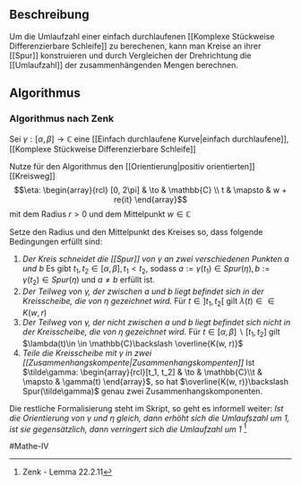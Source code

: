 ## Beschreibung
Um die Umlaufzahl einer einfach durchlaufenen [[Komplexe Stückweise Differenzierbare Schleife]] zu berechenen, kann man Kreise an ihrer [[Spur]] konstruieren und durch Vergleichen der Drehrichtung die [[Umlaufzahl]] der zusammenhängenden Mengen berechnen.

## Algorithmus
### Algorithmus nach Zenk
Sei $\gamma: [\alpha, \beta] \to \mathbb{C}$ eine [[Einfach durchlaufene Kurve|einfach durchlaufene]], [[Komplexe Stückweise Differenzierbare Schleife]] 

Nutze für den Algorithmus den [[Orientierung|positiv orientierten]] [[Kreisweg]]
$$\eta: \begin{array}{rcl} [0, 2\pi] & \to & \mathbb{C} \\ t & \mapsto & w + re{it} \end{array}$$
mit dem Radius $r>0$ und dem Mittelpunkt $w \in \mathbb{C}$

Setze den Radius und den Mittelpunkt des Kreises so, dass folgende Bedingungen erfüllt sind:
1. *Der Kreis schneidet die [[Spur]] von $\gamma$ an zwei verschiedenen Punkten $a$ und $b$*
Es gibt $t_1, t_2 \in [\alpha, \beta], t_1<t_2$, sodass $a:=\gamma(t_1)\in Spur(\eta), b:=\gamma(t_2)\in Spur(\eta)$ und $a\neq b$ erfüllt ist.  
2. *Der Teilweg von $\gamma$, der zwischen $a$ und $b$ liegt befindet sich in der Kreisscheibe, die von $\eta$ gezeichnet wird.*
Für $t \in ]t_1, t_2[$ gilt $\lambda(t)\in \in K(w, r)$
3. *Der Teilweg von $\gamma$, der nicht zwischen $a$ und $b$ liegt befindet sich nicht in der Kreisscheibe, die von $\eta$ gezeichnet wird.*
Für $t \in [\alpha, \beta]\backslash[t_1, t_2]$ gilt $\lambda(t)\in \in \mathbb{C}\backslash \overline{K(w, r)}$
4. *Teile die Kreisscheibe mit $\gamma$ in zwei [[Zusammenhangskompente|Zusammenhangskompenten]]*
Ist $\tilde\gamma: \begin{array}{rcl}[t_1, t_2] & \to & \mathbb{C}\\t & \mapsto & \gamma(t) \end{array}$, so hat $\overline{K(w, r)}\backslash Spur(\tilde\gamma)$ genau zwei Zusammenhangskomponenten.

Die restliche Formalisierung steht im Skript, so geht es informell weiter:
*Ist die Orientierung von $\gamma$ und $\eta$ gleich, dann erhöht sich die Umlaufszahl um 1, ist sie gegensätzlich, dann verringert sich die Umlaufzahl um 1*
[^1]


#Mathe-IV 

[^1]: Zenk - Lemma 22.2.11